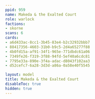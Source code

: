 ```yaml
---
ppid: 959
name: Makeda & the Exalted Court
role: warlock
factions:
- skorne
scans: 6
cards:
- a6d433ac-8cc1-3b45-83e4-b2c32932bbb7
- 88417356-4603-31b0-b9c5-2d4a65277f88
- 4b0fd15a-af91-34f1-965e-771dbdc61a06
- 7349fe26-f319-3f88-94fd-5ef40a6cdc81
- 7795e33a-890e-3f4a-adac-d8043f102aa3
- d52cefc7-6a28-3d3d-a86a-0a58e40f5545

layout: model
title: Makeda & the Exalted Court
disableToc: true
hidden: true
---
```

